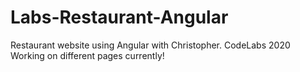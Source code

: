 # Labs-Restaurant-Angular
Restaurant website using Angular with Christopher. CodeLabs 2020
Working on different pages currently!
